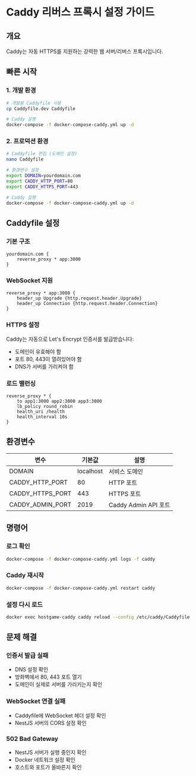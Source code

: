 # Caddy 리버스 프록시 설정 가이드

## 개요
Caddy는 자동 HTTPS를 지원하는 강력한 웹 서버/리버스 프록시입니다.

## 빠른 시작

### 1. 개발 환경
```bash
# 개발용 Caddyfile 사용
cp Caddyfile.dev Caddyfile

# Caddy 실행
docker-compose -f docker-compose-caddy.yml up -d
```

### 2. 프로덕션 환경
```bash
# Caddyfile 편집 (도메인 설정)
nano Caddyfile

# 환경변수 설정
export DOMAIN=yourdomain.com
export CADDY_HTTP_PORT=80
export CADDY_HTTPS_PORT=443

# Caddy 실행
docker-compose -f docker-compose-caddy.yml up -d
```

## Caddyfile 설정

### 기본 구조
```caddyfile
yourdomain.com {
    reverse_proxy * app:3000
}
```

### WebSocket 지원
```caddyfile
reverse_proxy * app:3000 {
    header_up Upgrade {http.request.header.Upgrade}
    header_up Connection {http.request.header.Connection}
}
```

### HTTPS 설정
Caddy는 자동으로 Let's Encrypt 인증서를 발급받습니다:
- 도메인이 유효해야 함
- 포트 80, 443이 열려있어야 함
- DNS가 서버를 가리켜야 함

### 로드 밸런싱
```caddyfile
reverse_proxy * {
    to app1:3000 app2:3000 app3:3000
    lb_policy round_robin
    health_uri /health
    health_interval 10s
}
```

## 환경변수

| 변수 | 기본값 | 설명 |
|------|--------|------|
| DOMAIN | localhost | 서비스 도메인 |
| CADDY_HTTP_PORT | 80 | HTTP 포트 |
| CADDY_HTTPS_PORT | 443 | HTTPS 포트 |
| CADDY_ADMIN_PORT | 2019 | Caddy Admin API 포트 |

## 명령어

### 로그 확인
```bash
docker-compose -f docker-compose-caddy.yml logs -f caddy
```

### Caddy 재시작
```bash
docker-compose -f docker-compose-caddy.yml restart caddy
```

### 설정 다시 로드
```bash
docker exec hostgame-caddy caddy reload --config /etc/caddy/Caddyfile
```

## 문제 해결

### 인증서 발급 실패
- DNS 설정 확인
- 방화벽에서 80, 443 포트 열기
- 도메인이 실제로 서버를 가리키는지 확인

### WebSocket 연결 실패
- Caddyfile에 WebSocket 헤더 설정 확인
- NestJS 서버의 CORS 설정 확인

### 502 Bad Gateway
- NestJS 서버가 실행 중인지 확인
- Docker 네트워크 설정 확인
- 호스트와 포트가 올바른지 확인